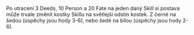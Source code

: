 Po utracení 3 Deeds, 10 Person a 20 Fate na jeden daný Skill si postava může trvale změnit kostky Skillu na světlejší odstín kostek. Z černé na šedou (úspěchy jsou hody 3-6), nebo šedé na bílou (úspěchy jsou hody 2-6).